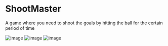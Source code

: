 # ShootMaster
A game where you need to shoot the goals by hitting the ball for the certain period of time

![image](https://github.com/VladBalabas/ShootMaster/assets/125162851/f1688911-a440-42cc-b41b-992a309bad72) ![image](https://github.com/VladBalabas/ShootMaster/assets/125162851/79abdf60-d17c-4358-a057-96fe65d417e0) ![image](https://github.com/VladBalabas/ShootMaster/assets/125162851/9d3195a1-2211-4ee1-b772-19c26a9c1792)


